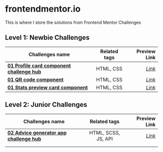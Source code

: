 # frontendmentor.io

This is where I store the solutions from Frontend Mentor Challenges

## Level 1: Newbie Challenges

| Challenges name   | Related tags  | Preview Link  |
| ----------------- |:-------------:| -----:|
| **[01 Profile card component challenge hub](https://github.com/gerichilli/frontendmentor.io/tree/main/01%20Profile%20card%20component%20challenge%20hub)** | HTML, CSS | *[Link](https://quizzical-fermat-dfa052.netlify.app/)* |
| **[01 QR code component](https://github.com/gerichilli/frontendmentor.io/tree/main/01%20QR%20code%20component)** | HTML, CSS | *[Link](https://zealous-mestorf-5b2048.netlify.app/)* |
| **[01 Stats preview card component](https://github.com/gerichilli/frontendmentor.io/tree/main/01%20Stats%20preview%20card%20component)** | HTML, CSS | *[Link](https://optimistic-engelbart-4585ab.netlify.app/)* |

## Level 2: Junior Challenges

| Challenges name   | Related tags  | Preview Link  |
| ----------------- |:-------------:| -----:|
| **[02 Advice generator app challenge hub](https://github.com/gerichilli/frontendmentor.io/tree/main/02%20Advice%20generator%20app%20challenge%20hub)** | HTML, SCSS, JS, API | *[Link](https://sharp-mayer-6828fc.netlify.app/)* |
|          |      |    |
|      |      |    |
